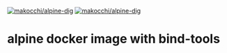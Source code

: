 [![makocchi/alpine-dig](https://shields.beevelop.com/docker/image/image-size/makocchi/alpine-dig/latest.svg)]()
[![makocchi/alpine-dig](https://shields.beevelop.com/docker/image/layers/makocchi/alpine-dig/latest.svg)]()

# alpine docker image with bind-tools
